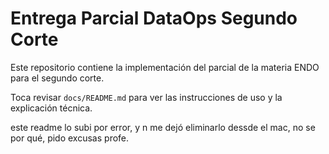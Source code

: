 # Entrega Parcial  DataOps Segundo Corte

Este repositorio contiene la implementación del parcial de la materia ENDO para el segundo corte.

Toca revisar `docs/README.md` para ver las instrucciones de uso y la explicación técnica.

este readme lo subi por error, y n me dejó eliminarlo dessde el mac, no se por qué, pido excusas profe.
